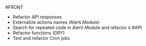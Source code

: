 #FRONT
+ Refactor API responses
+ Externalize actions names (Alerti Module)
+ Search for repeated code in Alerti Module and refactor it
#API
+ Refactor functions (DRY)
+ Test and refactor Cron jobs
